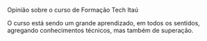 Opinião sobre o curso de Formação Tech Itaú

O curso está sendo um grande aprendizado, em todos os sentidos, agregando conhecimentos técnicos, mas também de superação.